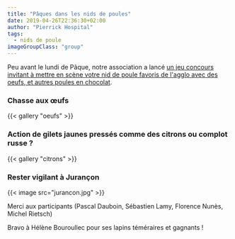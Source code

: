 ```yaml
---
title: "Pâques dans les nids de poules"
date: 2019-04-26T22:36:30+02:00
author: "Pierrick Hospital"
tags:
  - nids de poule
imageGroupClass: "group"
---
```


Peu avant le lundi de Pâque, notre association a lancé [un jeu concours invitant
à mettre en scène votre nid de poule favoris de l'agglo avec des oeufs, et
autres poules en chocolat](/agenda/2019/jeu-concours-paques-dans-les-nids-de-poules/).

### Chasse aux œufs

{{< gallery "oeufs" >}}

### Action de gilets jaunes pressés comme des citrons ou complot russe ?

{{< gallery "citrons" >}}

### Rester vigilant à Jurançon

<div class="group">
{{< image src="jurancon.jpg" >}}
</div>

Merci aux participants (Pascal Dauboin, Sébastien Lamy, Florence Nunès, Michel Rietsch)


Bravo à Hélène Bouroullec pour ses lapins téméraires et gagnants !